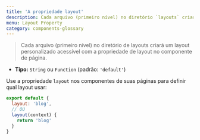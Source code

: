 ```yaml
---
title: 'A propriedade layout'
description: Cada arquivo (primeiro nível) no diretório `layouts` criará um layout personalizado acessível com a propriedade de layout no componente de página.
menu: Layout Property
category: components-glossary
---
```


> Cada arquivo (primeiro nível) no diretório de layouts criará um layout personalizado acessível com a propriedade de layout no componente de página.

- **Tipo:** `String` ou `Function` (padrão: `'default'`)

Use a propriedade `layout` nos componentes de suas páginas para definir qual layout usar:

```js
export default {
  layout: 'blog',
  // OU
  layout(context) {
    return 'blog'
  }
}
```
